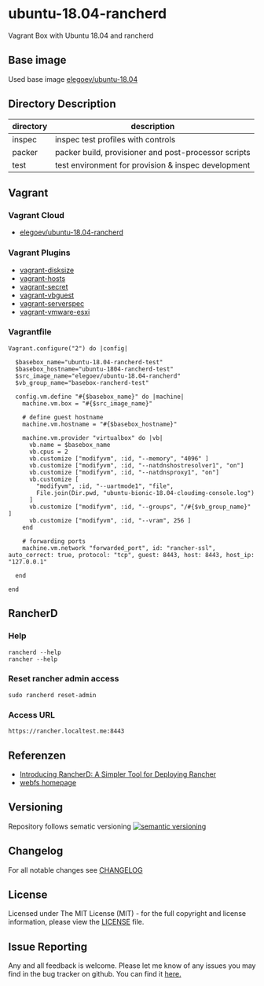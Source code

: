 # ubuntu-18.04-rancherd

Vagrant Box with Ubuntu 18.04 and rancherd

## Base image

Used base image [elegoev/ubuntu-18.04](https://app.vagrantup.com/elegoev/boxes/ubuntu-18.04)

## Directory Description

| directory | description                                          |
|-----------|------------------------------------------------------|
| inspec    | inspec test profiles with controls                   |
| packer    | packer build, provisioner and post-processor scripts |
| test      | test environment for provision & inspec development  |

## Vagrant

### Vagrant Cloud

- [elegoev/ubuntu-18.04-rancherd](https://app.vagrantup.com/elegoev/boxes/ubuntu-18.04-rancherd)

### Vagrant Plugins

- [vagrant-disksize](https://github.com/sprotheroe/vagrant-disksize)
- [vagrant-hosts](https://github.com/oscar-stack/vagrant-hosts)
- [vagrant-secret](https://github.com/tcnksm/vagrant-secret)
- [vagrant-vbguest](https://github.com/dotless-de/vagrant-vbguest)
- [vagrant-serverspec](https://github.com/vvchik/vagrant-serverspec)
- [vagrant-vmware-esxi](https://github.com/josenk/vagrant-vmware-esxi)

### Vagrantfile

    Vagrant.configure("2") do |config|

      $basebox_name="ubuntu-18.04-rancherd-test"
      $basebox_hostname="ubuntu-1804-rancherd-test"
      $src_image_name="elegoev/ubuntu-18.04-rancherd"
      $vb_group_name="basebox-rancherd-test"

      config.vm.define "#{$basebox_name}" do |machine|
        machine.vm.box = "#{$src_image_name}"
    
        # define guest hostname
        machine.vm.hostname = "#{$basebox_hostname}"

        machine.vm.provider "virtualbox" do |vb|
          vb.name = $basebox_name
          vb.cpus = 2
          vb.customize ["modifyvm", :id, "--memory", "4096" ]
          vb.customize ["modifyvm", :id, "--natdnshostresolver1", "on"]
          vb.customize ["modifyvm", :id, "--natdnsproxy1", "on"]
          vb.customize [
            "modifyvm", :id, "--uartmode1", "file",
            File.join(Dir.pwd, "ubuntu-bionic-18.04-cloudimg-console.log")
          ]
          vb.customize ["modifyvm", :id, "--groups", "/#{$vb_group_name}" ]
          vb.customize ["modifyvm", :id, "--vram", 256 ]
        end
  
        # forwarding ports
        machine.vm.network "forwarded_port", id: "rancher-ssl",  auto_correct: true, protocol: "tcp", guest: 8443, host: 8443, host_ip: "127.0.0.1"

      end   

    end

## RancherD

### Help

    rancherd --help
    rancher --help

### Reset rancher admin access

    sudo rancherd reset-admin

### Access URL

    https://rancher.localtest.me:8443

## Referenzen

- [Introducing RancherD: A Simpler Tool for Deploying Rancher](https://rancher.com/blog/2020/rancherd-simplifies-rancher-deployment)
- [webfs homepage](https://linux.bytesex.org/misc/webfs.html)

## Versioning

Repository follows sematic versioning  [![semantic versioning](https://img.shields.io/badge/semver-2.0.0-green.svg)](http://semver.org)

## Changelog

For all notable changes see [CHANGELOG](https://github.com/elegoev/basebox-ubuntu-18.04-rancherd/blob/main/CHANGELOG.md)

## License

Licensed under The MIT License (MIT) - for the full copyright and license information, please view the [LICENSE](https://github.com/elegoev/basebox-ubuntu-18.04-rancherd/blob/main/LICENSE) file.

## Issue Reporting

Any and all feedback is welcome.  Please let me know of any issues you may find in the bug tracker on github. You can find it [here.](https://github.com/elegoev/basebox-ubuntu-18.04-rancherd/issues)
